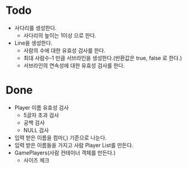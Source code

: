 # Todo
- 사다리를 생성한다.
    - 사다리의 높이는 1이상 으로 한다.
- Line을 생성한다.
    - 사람의 수에 대한 유효성 검사를 한다.
    - 최대 사람수-1 만큼 서브라인을 생성한다.(반환값은 true, false 로 한다.)
    - 서브라인의 연속성에 대한 유효성 검사를 한다.

# Done
- Player 이름 유효성 검사 
    - 5글자 초과 검사 
    - 공백 검사
    - NULL 검사
- 입력 받은 이름을 컴마(,) 기준으로 나눈다.
- 입력 받은 이름들을 가지고 사람 Player List를 만든다.
- GamePlayers(사람 컨테이너 객체를 만든다.)
    - 사이즈 체크
